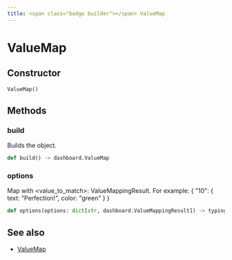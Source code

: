 ```yaml
---
title: <span class="badge builder"></span> ValueMap
---
```

# <span class="badge builder"></span> ValueMap

## Constructor

```python
ValueMap()
```
## Methods

### <span class="badge object-method"></span> build

Builds the object.

```python
def build() -> dashboard.ValueMap
```

### <span class="badge object-method"></span> options

Map with <value_to_match>: ValueMappingResult. For example: { "10": { text: "Perfection!", color: "green" } }

```python
def options(options: dict[str, dashboard.ValueMappingResult]) -> typing.Self
```

## See also

 * <span class="badge object-type-class"></span> [ValueMap](./object-ValueMap.md)
